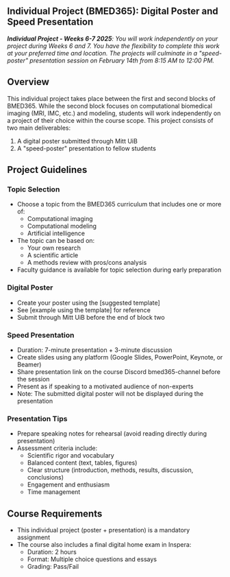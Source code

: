 ## Individual Project (BMED365): Digital Poster and Speed Presentation

_**Individual Project - Weeks 6-7 2025**:  You will work independently on your project during Weeks 6 and 7. 
You have the flexibility to complete this work at your preferred time and location. The projects will culminate in a "speed-poster" presentation session on February 14th from 8:15 AM to 12:00 PM._

## Overview
This individual project takes place between the first and second blocks of BMED365. While the second block focuses on computational biomedical imaging (MRI, IMC, etc.) and modeling, students will work independently on a project of their choice within the course scope. This project consists of two main deliverables:
1. A digital poster submitted through Mitt UiB
2. A "speed-poster" presentation to fellow students

## Project Guidelines

### Topic Selection
* Choose a topic from the BMED365 curriculum that includes one or more of:
  * Computational imaging
  * Computational modeling
  * Artificial intelligence
* The topic can be based on:
  * Your own research
  * A scientific article
  * A methods review with pros/cons analysis
* Faculty guidance is available for topic selection during early preparation

### Digital Poster
* Create your poster using the [suggested template]
* See [example using the template] for reference
* Submit through Mitt UiB before the end of block two

### Speed Presentation
* Duration: 7-minute presentation + 3-minute discussion
* Create slides using any platform (Google Slides, PowerPoint, Keynote, or Beamer)
* Share presentation link on the course Discord bmed365-channel before the session
* Present as if speaking to a motivated audience of non-experts
* Note: The submitted digital poster will not be displayed during the presentation

### Presentation Tips
* Prepare speaking notes for rehearsal (avoid reading directly during presentation)
* Assessment criteria include:
  * Scientific rigor and vocabulary
  * Balanced content (text, tables, figures)
  * Clear structure (introduction, methods, results, discussion, conclusions)
  * Engagement and enthusiasm
  * Time management

## Course Requirements
* This individual project (poster + presentation) is a mandatory assignment
* The course also includes a final digital home exam in Inspera:
  * Duration: 2 hours
  * Format: Multiple choice questions and essays
  * Grading: Pass/Fail
